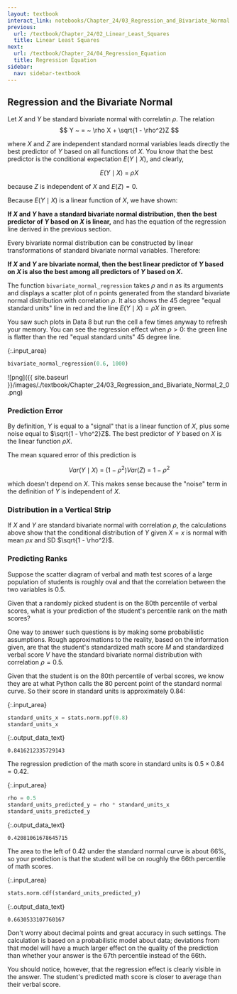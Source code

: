 ```yaml
---
layout: textbook
interact_link: notebooks/Chapter_24/03_Regression_and_Bivariate_Normal.ipynb
previous:
  url: /textbook/Chapter_24/02_Linear_Least_Squares
  title: Linear Least Squares
next:
  url: /textbook/Chapter_24/04_Regression_Equation
  title: Regression Equation
sidebar:
  nav: sidebar-textbook
---
```


## Regression and the Bivariate Normal ##

Let $X$ and $Y$ be standard bivariate normal with correlatin $\rho$. The relation 
$$
Y ~ = ~ \rho X + \sqrt{1 - \rho^2}Z
$$

where $X$ and $Z$ are independent standard normal variables leads directly the best predictor of $Y$ based on all functions of $X$. You know that the best predictor is the conditional expectation $E(Y \mid X)$, and clearly,

$$
E(Y \mid X) ~ = ~ \rho X
$$

because $Z$ is independent of $X$ and $E(Z) = 0$. 

Because $E(Y \mid X)$ is a linear function of $X$, we have shown:

**If $X$ and $Y$ have a standard bivariate normal distribution, then the best predictor of $Y$ based on $X$ is linear,** and has the equation of the regression line derived in the previous section.

Every bivariate normal distribution can be constructed by linear transformations of standard bivariate normal variables. Therefore:

**If $X$ and $Y$ are bivariate normal, then the best linear predictor of $Y$ based on $X$ is also the best among all predictors of $Y$ based on $X$.**

The function `bivariate_normal_regression` takes $\rho$ and $n$ as its arguments and displays a scatter plot of $n$ points generated from the standard bivariate normal distribution with correlation $\rho$. It also shows the 45 degree "equal standard units" line in red and the line $E(Y \mid X) = \rho X$ in green. 

You saw such plots in Data 8 but run the cell a few times anyway to refresh your memory. You can see the regression effect when $\rho > 0$: the green line is flatter than the red "equal standard units" 45 degree line. 


{:.input_area}
```python
bivariate_normal_regression(0.6, 1000)
```


![png]({{ site.baseurl }}/images/./textbook/Chapter_24/03_Regression_and_Bivariate_Normal_2_0.png)


### Prediction Error ###
By definition, $Y$ is equal to a "signal" that is a linear function of $X$, plus some noise equal to $\sqrt{1 - \rho^2}Z$. The best predictor of $Y$ based on $X$ is the linear function $\rho X$. 

The mean squared error of this prediction is

$$
Var(Y \mid X) ~ = ~ (1 - \rho^2)Var(Z) ~ = ~ 1 - \rho^2
$$

which doesn't depend on $X$. This makes sense because the "noise" term in the definition of $Y$ is independent of $X$.

### Distribution in a Vertical Strip ###
If $X$ and $Y$ are standard bivariate normal with correlation $\rho$, the calculations above show that the conditional distribution of $Y$ given $X = x$  is normal with mean $\rho x$ and SD $\sqrt{1 - \rho^2}$.

### Predicting Ranks ###
Suppose the scatter diagram of verbal and math test scores of a large population of students is roughly oval and that the correlation between the two variables is 0.5.

Given that a randomly picked student is on the 80th percentile of verbal scores, what is your prediction of the student's percentile rank on the math scores?

One way to answer such questions is by making some probabilistic assumptions. Rough approximations to the reality, based on the information given, are that the student's standardized math score $M$ and standardized verbal score $V$ have the standard bivariate normal distribution with correlation $\rho = 0.5$. 

Given that the student is on the 80th percentile of verbal scores, we know they are at what Python calls the 80 percent point of the standard normal curve. So their score in standard units is approximately 0.84:


{:.input_area}
```python
standard_units_x = stats.norm.ppf(0.8)
standard_units_x
```




{:.output_data_text}
```
0.8416212335729143
```



The regression prediction of the math score in standard units is $0.5 \times 0.84 = 0.42$.


{:.input_area}
```python
rho = 0.5
standard_units_predicted_y = rho * standard_units_x
standard_units_predicted_y
```




{:.output_data_text}
```
0.42081061678645715
```



The area to the left of 0.42 under the standard normal curve is about 66%, so your prediction is that the student will be on roughly the 66th percentile of math scores.


{:.input_area}
```python
stats.norm.cdf(standard_units_predicted_y)
```




{:.output_data_text}
```
0.6630533107760167
```



Don't worry about decimal points and great accuracy in such settings. The calculation is based on a probabilistic model about data; deviations from that model will have a much larger effect on the quality of the prediction than whether your answer is the 67th percentile instead of the 66th.

You should notice, however, that the regression effect is clearly visible in the answer. The student's predicted math score is closer to average than their verbal score.
